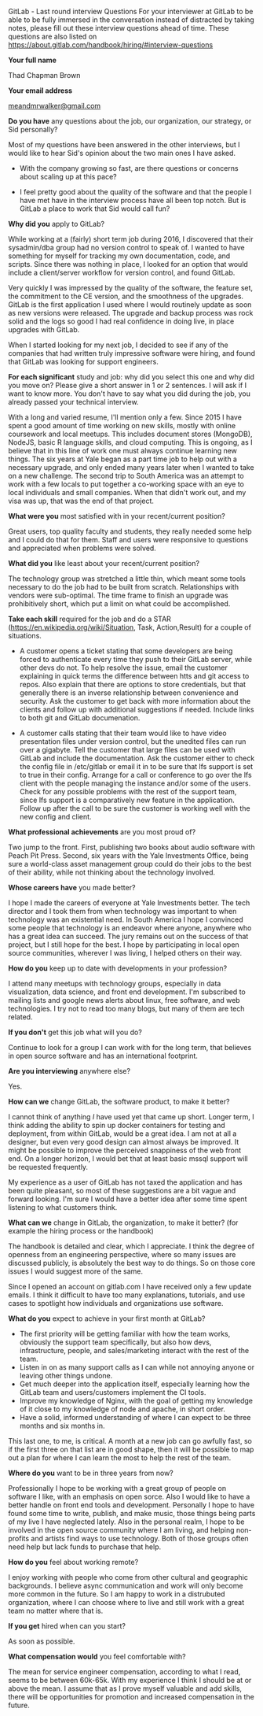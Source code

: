 GitLab - Last round interview Questions For your interviewer at GitLab to be
able to be fully immersed in the conversation instead of distracted by taking
notes, please fill out these interview questions ahead of time. These questions
are also listed on
https://about.gitlab.com/handbook/hiring/#interview-questions


**Your full name**

Thad Chapman Brown 

**Your email address** 

meandmrwalker@gmail.com

**Do you have** any questions about the job, our organization, our strategy, or
Sid personally? 

Most of my questions have been answered in the other interviews, but I would
like to hear Sid's opinion about the two main ones I have asked. 

- With the company growing so fast, are there questions or concerns about
  scaling up at this pace?

- I feel pretty good about the quality of the software and that the people I
  have met have in the interview process have all been top notch. But is GitLab
  a place to work that Sid would call fun?

**Why did you** apply to GitLab? 

While working at a (fairly) short term job during 2016, I discovered that their
sysadmin/dba group had no version control to speak of. I wanted to have
something for myself for tracking my own documentation, code, and scripts.
Since there was nothing in place, I looked for an option that would include a
client/server workflow for version control, and found GitLab.

Very quickly I was impressed by the quality of the software, the feature set,
the commitment to the CE version, and the smoothness of the upgrades. GitLab is
the first application I used where I would routinely update as soon as new
versions were released. The upgrade and backup process was rock solid and the
logs so good I had real confidence in doing live, in place upgrades with
GitLab. 

When I started looking for my next job, I decided to see if any of the
companies that had written truly impressive software were hiring, and found
that GitLab was looking for support engineers. 

**For each significant** study and job: why did you select this one and why did
you move on? Please give a short answer in 1 or 2 sentences. I will ask if I
want to know more. You don't have to say what you did during the job, you
already passed your technical interview. 

With a long and varied resume, I'll mention only a few. Since 2015 I have spent
a good amount of time working on new skills, mostly with online coursework and
local meetups. This includes document stores (MongoDB), NodeJS, basic R
language skills, and cloud computing. This is ongoing, as I believe that in
this line of work one must always continue learning new things. The six years
at Yale began as a part time job to help out with a necessary upgrade, and only
ended many years later when I wanted to take on a new challenge. The second
trip to South America was an attempt to work with a few locals to put together
a co-working space with an eye to local individuals and small companies. When
that didn't work out, and my visa was up, that was the end of that project. 

**What were you** most satisfied with in your recent/current position? 

Great users, top quality faculty and students, they really needed some help and
I could do that for them. Staff and users were responsive to questions and
appreciated when problems were solved.

**What did you** like least about your recent/current position? 

The technology group was stretched a little thin, which meant some tools
necessary to do the job had to be built from scratch. Relationships with
vendors were sub-optimal. The time frame to finish an upgrade was prohibitively
short, which put a limit on what could be accomplished.

**Take each skill** required for the job and do a STAR
(https://en.wikipedia.org/wiki/Situation, Task, Action,Result) for a couple of
situations. 

- A customer opens a ticket stating that some developers are being forced to
  authenticate every time they push to their GitLab server, while other devs do
  not. To help resolve the issue, email the customer explaining in quick terms
  the difference between htts and git access to repos. Also explain that there
  are options to store credentials, but that generally there is an inverse
  relationship between convenience and security. Ask the customer to get back
  with more information about the clients and follow up with additional
  suggestions if needed. Include links to both git and GitLab documenation. 

- A customer calls stating that their team would like to have video
  presentation files under version control, but the unedited files can run over
  a gigabyte. Tell the customer that large files can be used with GitLab and
  include the documentation. Ask the customer either to check the config file
  in /etc/gitlab or email it in to be sure that lfs support is set to true in
  their config. Arrange for a call or conference to go over the lfs client with
  the people managing the instance and/or some of the users. Check for any
  possible problems with the rest of the support team, since lfs support is a
  comparatively new feature in the application. Follow up after the call to be
  sure the customer is working well with the new config and client.

**What professional achievements** are you most proud of? 

Two jump to the front. First, publishing two books about audio software with
Peach Pit Press. Second, six years with the Yale Investments Office, being sure
a world-class asset management group could do their jobs to the best of their
ability, while not thinking about the technology involved.

**Whose careers have** you made better? 

I hope I made the careers of everyone at Yale Investments better. The tech
director and I took them from when technology was important to when technology
was an existential need. In South America I hope I convinced some people that
technology is an endeavor where anyone, anywhere who has a great idea can
succeed. The jury remains out on the success of that project, but I still hope
for the best. I hope by participating in local open source communities,
wherever I was living, I helped others on their way. 

**How do you** keep up to date with developments in your profession? 

I attend many meetups with technology groups, especially in data visualization,
data science, and front end development. I'm subscribed to mailing lists and
google news alerts about linux, free software, and web technologies. I try not
to read too many blogs, but many of them are tech related. 

**If you don't** get this job what will you do? 

Continue to look for a group I can work with for the long term, that believes
in open source software and has an international footprint.

**Are you interviewing** anywhere else? 

Yes.

**How can we** change GitLab, the software product, to make it better? 

I cannot think of anything *I* have used yet that came up short. Longer term, I
think adding the ability to spin up docker containers for testing and
deployment, from within GitLab, would be a great idea. I am not at all a
designer, but even very good design can almost always be improved. It might be
possible to improve the perceived snappiness of the web front end. On a longer
horizon, I would bet that at least basic mssql support will be requested
frequently.

My experience as a user of GitLab has not taxed the application and has been
quite pleasant, so most of these suggestions are a bit vague and forward
looking. I'm sure I would have a better idea after some time spent listening to
what customers think.

**What can we** change in GitLab, the organization, to make it better? (for
example the hiring process or the handbook) 

The handbook is detailed and clear, which I appreciate. I think the degree of
openness from an engineering perspective, where so many issues are discussed
publicly, is absolutely the best way to do things. So on those core issues I
would suggest more of the same. 

Since I opened an account on gitlab.com I have received only a few update
emails. I think it difficult to have too many explanations, tutorials, and use
cases to spotlight how individuals and organizations use software. 

**What do you** expect to achieve in your first month at GitLab? 

- The first priority will be getting familiar with how the team works,
  obviously the support team specifically, but also how devs, infrastructure,
  people, and sales/marketing interact with the rest of the team.
- Listen in on as many support calls as I can while not annoying anyone or
  leaving other things undone.
- Get much deeper into the application itself, especially learning how the
  GitLab team and users/customers implement the CI tools.
- Improve my knowledge of Nginx, with the goal of getting my knowledge of it
  close to my knowledge of node and apache, in short order.
- Have a solid, informed understanding of where I can expect to be three months
  and six months in.

This last one, to me, is critical. A month at a new job can go awfully fast, so
if the first three on that list are in good shape, then it will be possible to
map out a plan for where I can learn the most to help the rest of the team.

**Where do you** want to be in three years from now? 

Professionally I hope to be working with a great group of people on software I
like, with an emphasis on open sorce. Also I would like to have a better handle
on front end tools and development. Personally I hope to have found some time
to write, publish, and make music, those things being parts of my live I have
neglected lately. Also in the personal realm, I hope to be involved in the open
source community where I am living, and helping non-profits and artists find
ways to use technology. Both of those groups often need help but lack funds to
purchase that help.

**How do you** feel about working remote? 

I enjoy working with people who come from other cultural and geographic
backgrounds. I believe async communication and work will only become more
common in the future. So I am happy to work in a distrubuted organization,
where I can choose where to live and still work with a great team no matter
where that is. 

**If you get** hired when can you start? 

As soon as possible. 

**What compensation would** you feel comfortable with? 

The mean for service engineer compensation, according to what I read, seems to
be between 60k-65k. With my experience I think I should be at or above the
mean. I assume that as I prove myself valuable and add skills, there will be
opportunities for promotion and increased compensation in the future. 
